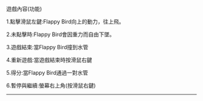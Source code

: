 遊戲內容(功能)
  
  1.點擊滑鼠左鍵:Flappy Bird向上的動力，往上飛。
  
  2.未點擊時:Flappy Bird會因重力而自由下墜。
  
  3.遊戲結束:當Flappy Bird撞到水管
  
  4.重新遊戲:當遊戲結束時按滑鼠右鍵
 
  5.得分:當Flappy Bird通過一對水管
  
  6.暫停與繼續:螢幕右上角(按滑鼠右鍵)

---------------------------------------------------------------------------------------------------
